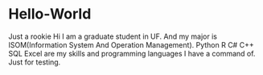 # Hello-World
Just a rookie
Hi I am a graduate student in UF. And my major is ISOM(Information System And Operation Management).
Python R C# C++ SQL Excel are my skills and programming languages I have a command of.
Just for testing.
